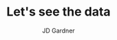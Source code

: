 ---
layout: post
title:  "Let's see the data"
author: JD Gardner
description: How can we see the data we are going to analyze.   
image: "/assets/images/image5.jpg"
---